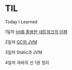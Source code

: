 # TIL
Today I Learned

1일차
[Int를 활용한 네트워크의 이해](https://github.com/chyn00/TIL/blob/main/Java/Int%EB%A5%BC%20%ED%99%9C%EC%9A%A9%ED%95%9C%20%EB%84%A4%ED%8A%B8%EC%9B%8C%ED%81%AC%EC%9D%98%20%EC%9D%B4%ED%95%B4.md)

2일차
[GC와 JVM](https://github.com/chyn00/TIL/blob/main/Java/GC.md)

3일차
Static과 JVM

4일차
자바의 신 1권 정리

